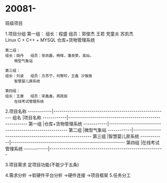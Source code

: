 # 20081-
班级项目

1.项目分组
	第一组：
	组长：程盛   组员：郭俊杰  王若  党童炎  苏凯杰  
			Linux C + C++ + MYSQL
		仓库+货物管理系统

	第二组：
	组长：田丹	组员：张尚磊，杨辉，潘良荣，高灿，
		微型气象站

	第三组：
	组长：刘波   组员：方苏宁，何黎珍，王鑫 沙强强
		智慧婴儿房系统

	第四组：
	组长：王康   组员：宋鑫鑫，周政辰
		在线考试管理系统

2.项目名称
	------------|---------------------------------------------------------
	组名	   |项目名称
	------------|---------------------------------------------------------
	第一组 	  |仓库+货物管理系统
	------------|---------------------------------------------------------
	第二组 	 |微型气象站
	------------|---------------------------------------------------------
	第三组 	|智慧婴儿房系统
	------------|---------------------------------------------------------
	第四组 	  |在线考试管理系统
	------------|---------------------------------------------------------	

3.项目需求
	定项目功能(不能少于五条)
	
4.需求分析
	->软硬件平台分析
	->硬件连接
	->项目框架
5.任务分工
